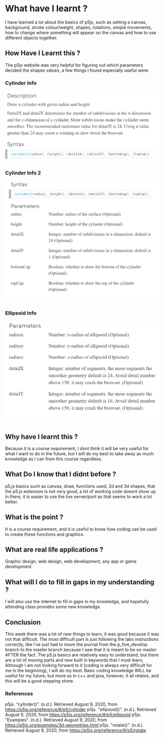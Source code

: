 # What have I learnt ?
I have learned a lot about the basics of p5js, such as setting a canvas, background, stroke colour/weight, shapes, rotations, simple movements,
how to change where something will appear on the canvas and how to use different objects together.

## How Have I Learnt this ?
The p5js website was very helpful for figuring out which parameters decided the shapes values, a few things I found especially useful were:

### Cylinder Info
![Cylinder info](https://github.com/TherealJC/Lab-3/blob/p_five_develop/src/cylinder.png)
### Cylinder Info 2
![Cylinder info 2](https://github.com/TherealJC/Lab-3/blob/p_five_develop/src/Cylinder2.png)
### Ellipsoid Info
![Ellipsoid info](https://github.com/TherealJC/Lab-3/blob/p_five_develop/src/Ellipsoid.png)

## Why have I learnt this ?
Because it is a course requirement, I dont think it will be very useful for what I want to do in the future, but I will do my best to take away as much knowledge as I can from this course regardless.

## What Do I know that I didnt before ?
p5,js basics such as canvas, draw, functions used, 2d and 3d shapes, that the p5.js extension is not very good, a lot of working code doesnt show up in there, it is easier to use the live server/port as that seems to work a lot better.

## What is the point ?
It is a course requirement, and it is useful to know how coding can be used to create these functions and graphics.

## What are real life applications ?
Graphic design, web design, web development, any app or game development.

## What will I do to fill in gaps in my understanding ?
I will also use the internet to fill in gaps in my knowledge, and hopefully attending class provides some new knowledge.

## Conclusion
This week there was a lot of new things to learn, it was good because it was not that difficult. The most difficult part is just following the labs instructions correctly, like i've just had to move the journal from the p_five_develop branch to the master branch because I saw that it is meant to be on master AFTER the fact.
The p5.js basics are relatively easy to understand, but there are a lot of moving parts and new built in keywords that I must learn, Although I am not looking forward to it (coding is always very difficult for me in the beginning), I will do my best. Basic coding knowledge WILL be useful for my future, but more so in c++ and java, however, it all relates, and this will be a good stepping stone.

### References
p5js. “cylinder()”. (n.d.). Retrieved August 9, 2020, from https://p5js.org/reference/#/p5/cylinder
p5js. "ellipsoid()". (n.d.). Retrieved August 9, 2020, from https://p5js.org/reference/#/p5/ellipsoid
p5js. “Examples". (n.d.). Retrieved August 9, 2020, from https://p5js.org/examples/3d-geometries.html
p5js. "rotate()". (n.d.). Retrieved August 9, 2020, from https://p5js.org/reference/#/p5/rotate

